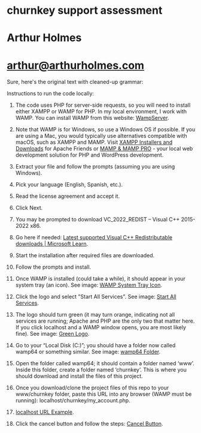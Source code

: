# churnkey support assessment
# Arthur Holmes
# arthur@arthurholmes.com

Sure, here's the original text with cleaned-up grammar:

Instructions to run the code locally:

1. The code uses PHP for server-side requests, so you will need to install either XAMPP or WAMP for PHP. In my local environment, I work with WAMP. You can install WAMP from this website: [WampServer](https://wampserver.aviatechno.net/).
   
2. Note that WAMP is for Windows, so use a Windows OS if possible. If you are using a Mac, you would typically use alternatives compatible with macOS, such as XAMPP and MAMP. Visit [XAMPP Installers and Downloads](https://www.apachefriends.org/index.html) for Apache Friends or [MAMP & MAMP PRO](https://www.mamp.info/en/) - your local web development solution for PHP and WordPress development.

3. Extract your file and follow the prompts (assuming you are using Windows).

4. Pick your language (English, Spanish, etc.).

5. Read the license agreement and accept it.

6. Click Next.

7. You may be prompted to download VC_2022_REDIST – Visual C++ 2015-2022 x86.

8. Go here if needed: [Latest supported Visual C++ Redistributable downloads | Microsoft Learn](https://docs.microsoft.com/en-us/cpp/windows/latest-supported-vc-redist?view=msvc-170).

9. Start the installation after required files are downloaded.

10. Follow the prompts and install.

11. Once WAMP is installed (could take a while), it should appear in your system tray (an icon). See image: [WAMP System Tray Icon](https://ibb.co/5rVDJYV).

12. Click the logo and select "Start All Services". See image: [Start All Services](https://ibb.co/kQTKFDJ).

13. The logo should turn green (it may turn orange, indicating not all services are running; Apache and PHP are the only two that matter here. If you click localhost and a WAMP window opens, you are most likely fine). See image: [Green Logo](https://ibb.co/j8KYyXy).

14. Go to your “Local Disk (C:)”; you should have a folder now called wamp64 or something similar. See image: [wamp64 Folder](https://ibb.co/WpjGT2c).

15. Open the folder called wamp64; it should contain a folder named ‘www’. Inside this folder, create a folder named ‘churnkey’. This is where you should download and install the files of this project.

16. Once you download/clone the project files of this repo to your www/churnkey folder, paste this URL into any browser (WAMP must be running): localhost/churnkey/my_account.php.

17. [localhost URL Example](https://ibb.co/Y2m2Ytf).

18. Click the cancel button and follow the steps: [Cancel Button](https://ibb.co/dr4FnYr).
